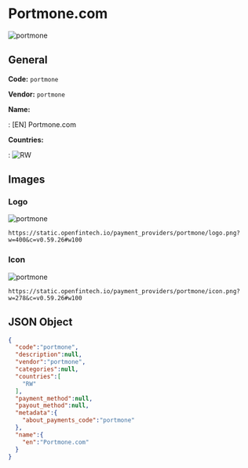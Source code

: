 
# Portmone.com 
![portmone](https://static.openfintech.io/payment_providers/portmone/logo.png?w=400&c=v0.59.26#w100)  

## General 
 
**Code:** `portmone` 
 
**Vendor:** `portmone` 
 
**Name:** 
 
:	[EN] Portmone.com 
 
 
**Countries:** 
 
:	![RW](https://cdnjs.cloudflare.com/ajax/libs/flag-icon-css/3.3.0/flags/4x3/rw.svg#w24)  

## Images 

### Logo 
 
![portmone](https://static.openfintech.io/payment_providers/portmone/logo.png?w=400&c=v0.59.26#w100)  

```
https://static.openfintech.io/payment_providers/portmone/logo.png?w=400&c=v0.59.26#w100
```  

### Icon 
 
![portmone](https://static.openfintech.io/payment_providers/portmone/icon.png?w=278&c=v0.59.26#w100)  

```
https://static.openfintech.io/payment_providers/portmone/icon.png?w=278&c=v0.59.26#w100
```  

## JSON Object 

```json
{
  "code":"portmone",
  "description":null,
  "vendor":"portmone",
  "categories":null,
  "countries":[
    "RW"
  ],
  "payment_method":null,
  "payout_method":null,
  "metadata":{
    "about_payments_code":"portmone"
  },
  "name":{
    "en":"Portmone.com"
  }
}
```  
